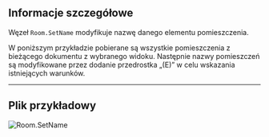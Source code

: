 ## Informacje szczegółowe
Węzeł `Room.SetName` modyfikuje nazwę danego elementu pomieszczenia.

W poniższym przykładzie pobierane są wszystkie pomieszczenia z bieżącego dokumentu z wybranego widoku. Następnie nazwy pomieszczeń są modyfikowane przez dodanie przedrostka „(E)” w celu wskazania istniejących warunków.
___
## Plik przykładowy

![Room.SetName](./Revit.Elements.Room.SetName_img.jpg)
